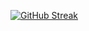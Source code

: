 [![GitHub Streak](https://streak-stats.demolab.com?user=cuon-tokuda&theme=dark)](https://git.io/streak-stats)

